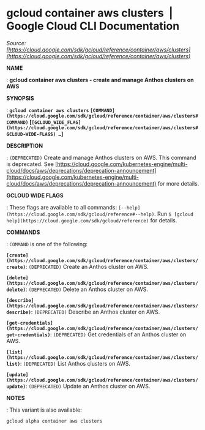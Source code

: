 # gcloud container aws clusters  |  Google Cloud CLI Documentation

*Source: [https://cloud.google.com/sdk/gcloud/reference/container/aws/clusters](https://cloud.google.com/sdk/gcloud/reference/container/aws/clusters)*

**NAME**

: **gcloud container aws clusters - create and manage Anthos clusters on AWS**

**SYNOPSIS**

: **`gcloud container aws clusters` `[COMMAND](https://cloud.google.com/sdk/gcloud/reference/container/aws/clusters#COMMAND)` [`[GCLOUD_WIDE_FLAG](https://cloud.google.com/sdk/gcloud/reference/container/aws/clusters#GCLOUD-WIDE-FLAGS) …`]**

**DESCRIPTION**

: `(DEPRECATED)` Create and manage Anthos clusters on AWS.
This command is deprecated. See [https://cloud.google.com/kubernetes-engine/multi-cloud/docs/aws/deprecations/deprecation-announcement](https://cloud.google.com/kubernetes-engine/multi-cloud/docs/aws/deprecations/deprecation-announcement)
for more details.

**GCLOUD WIDE FLAGS**

: These flags are available to all commands: `[--help](https://cloud.google.com/sdk/gcloud/reference#--help)`.
Run `$ [gcloud help](https://cloud.google.com/sdk/gcloud/reference)` for details.

**COMMANDS**

: ``COMMAND`` is one of the following:

**`[create](https://cloud.google.com/sdk/gcloud/reference/container/aws/clusters/create)`**:
`(DEPRECATED)` Create an Anthos cluster on AWS.

**`[delete](https://cloud.google.com/sdk/gcloud/reference/container/aws/clusters/delete)`**:
`(DEPRECATED)` Delete an Anthos cluster on AWS.

**`[describe](https://cloud.google.com/sdk/gcloud/reference/container/aws/clusters/describe)`**:
`(DEPRECATED)` Describe an Anthos cluster on AWS.

**`[get-credentials](https://cloud.google.com/sdk/gcloud/reference/container/aws/clusters/get-credentials)`**:
`(DEPRECATED)` Get credentials of an Anthos cluster on AWS.

**`[list](https://cloud.google.com/sdk/gcloud/reference/container/aws/clusters/list)`**:
`(DEPRECATED)` List Anthos clusters on AWS.

**`[update](https://cloud.google.com/sdk/gcloud/reference/container/aws/clusters/update)`**:
`(DEPRECATED)` Update an Anthos cluster on AWS.

**NOTES**

: This variant is also available:

```
gcloud alpha container aws clusters
```